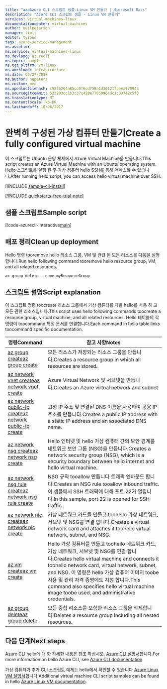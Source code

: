 ```yaml
---
title: "aaaAzure CLI 스크립트 샘플-Linux VM 만들기 | Microsoft Docs"
description: "Azure CLI 스크립트 샘플 - Linux VM 만들기"
services: virtual-machines-linux
documentationcenter: virtual-machines
author: neilpeterson
manager: timlt
editor: tysonn
tags: azure-service-management
ms.assetid: 
ms.service: virtual-machines-linux
ms.devlang: azurecli
ms.topic: sample
ms.tgt_pltfrm: vm-linux
ms.workload: infrastructure
ms.date: 02/27/2017
ms.author: nepeters
ms.custom: mvc
ms.openlocfilehash: c9855204a85cc0f6cd758a1d20121fbeea070943
ms.sourcegitcommit: 523283cc1b3c37c428e77850964dc1c33742c5f0
ms.translationtype: MT
ms.contentlocale: ko-KR
ms.lasthandoff: 10/06/2017
---
```

# <a name="create-a-fully-configured-virtual-machine"></a><span data-ttu-id="4c8ae-103">완벽히 구성된 가상 컴퓨터 만들기</span><span class="sxs-lookup"><span data-stu-id="4c8ae-103">Create a fully configured virtual machine</span></span>

<span data-ttu-id="4c8ae-104">이 스크립트는 Ubuntu 운영 체제에서 Azure Virtual Machine을 만듭니다.</span><span class="sxs-lookup"><span data-stu-id="4c8ae-104">This script creates an Azure Virtual Machine with an Ubuntu operating system.</span></span> <span data-ttu-id="4c8ae-105">Hello 스크립트를 실행 한 후 가상 컴퓨터 hello SSH를 통해 액세스할 수 있습니다.</span><span class="sxs-lookup"><span data-stu-id="4c8ae-105">After running hello script, you can access hello virtual machine over SSH.</span></span>

[!INCLUDE [sample-cli-install](../../../includes/sample-cli-install.md)]

[!INCLUDE [quickstarts-free-trial-note](../../../includes/quickstarts-free-trial-note.md)]

## <a name="sample-script"></a><span data-ttu-id="4c8ae-106">샘플 스크립트</span><span class="sxs-lookup"><span data-stu-id="4c8ae-106">Sample script</span></span>

[!code-azurecli-interactive[main](../../../cli_scripts/virtual-machine/create-vm-detailed/create-vm-detailed.sh "Quick Create VM")]

## <a name="clean-up-deployment"></a><span data-ttu-id="4c8ae-107">배포 정리</span><span class="sxs-lookup"><span data-stu-id="4c8ae-107">Clean up deployment</span></span> 

<span data-ttu-id="4c8ae-108">Hello 명령 tooremove hello 리소스 그룹, VM 및 관련 된 모든 리소스를 다음을 실행 합니다.</span><span class="sxs-lookup"><span data-stu-id="4c8ae-108">Run hello following command tooremove hello resource group, VM, and all related resources.</span></span>

```azurecli-interactive 
az group delete --name myResourceGroup
```

## <a name="script-explanation"></a><span data-ttu-id="4c8ae-109">스크립트 설명</span><span class="sxs-lookup"><span data-stu-id="4c8ae-109">Script explanation</span></span>

<span data-ttu-id="4c8ae-110">이 스크립트 명령 toocreate 리소스 그룹에서 가상 컴퓨터를 다음 hello를 사용 하 고 모든 관련 리소스입니다.</span><span class="sxs-lookup"><span data-stu-id="4c8ae-110">This script uses hello following commands toocreate a resource group, virtual machine, and all related resources.</span></span> <span data-ttu-id="4c8ae-111">Hello 테이블의 각 명령이 toocommand 특정 문서를 연결합니다.</span><span class="sxs-lookup"><span data-stu-id="4c8ae-111">Each command in hello table links toocommand specific documentation.</span></span>

| <span data-ttu-id="4c8ae-112">명령</span><span class="sxs-lookup"><span data-stu-id="4c8ae-112">Command</span></span> | <span data-ttu-id="4c8ae-113">참고 사항</span><span class="sxs-lookup"><span data-stu-id="4c8ae-113">Notes</span></span> |
|---|---|
| [<span data-ttu-id="4c8ae-114">az group create</span><span class="sxs-lookup"><span data-stu-id="4c8ae-114">az group create</span></span>](https://docs.microsoft.com/cli/azure/group#create) | <span data-ttu-id="4c8ae-115">모든 리소스가 저장되는 리소스 그룹을 만듭니다.</span><span class="sxs-lookup"><span data-stu-id="4c8ae-115">Creates a resource group in which all resources are stored.</span></span> |
| [<span data-ttu-id="4c8ae-116">az network vnet create</span><span class="sxs-lookup"><span data-stu-id="4c8ae-116">az network vnet create</span></span>](https://docs.microsoft.com/cli/azure/network/vnet#create) | <span data-ttu-id="4c8ae-117">Azure Virtual Network 및 서브넷을 만듭니다.</span><span class="sxs-lookup"><span data-stu-id="4c8ae-117">Creates an Azure virtual network and subnet.</span></span> |
| [<span data-ttu-id="4c8ae-118">az network public-ip create</span><span class="sxs-lookup"><span data-stu-id="4c8ae-118">az network public-ip create</span></span>](https://docs.microsoft.com/cli/azure/network/public-ip#create) | <span data-ttu-id="4c8ae-119">고정 IP 주소 및 연결된 DNS 이름을 사용하여 공용 IP 주소를 만듭니다.</span><span class="sxs-lookup"><span data-stu-id="4c8ae-119">Creates a public IP address with a static IP address and an associated DNS name.</span></span> |
| [<span data-ttu-id="4c8ae-120">az network nsg create</span><span class="sxs-lookup"><span data-stu-id="4c8ae-120">az network nsg create</span></span>](https://docs.microsoft.com/cli/azure/network/nsg#create) | <span data-ttu-id="4c8ae-121">Hello 인터넷 및 hello 가상 컴퓨터 간의 보안 경계를 네트워크 보안 그룹 (NSG)을 만듭니다.</span><span class="sxs-lookup"><span data-stu-id="4c8ae-121">Creates a network security group (NSG), which is a security boundary between hello internet and hello virtual machine.</span></span> |
| [<span data-ttu-id="4c8ae-122">az network nsg rule create</span><span class="sxs-lookup"><span data-stu-id="4c8ae-122">az network nsg rule create</span></span>](https://docs.microsoft.com/cli/azure/network/nsg/rule#create) | <span data-ttu-id="4c8ae-123">NSG 규칙 tooallow 만듭니다 트래픽 인바운드 합니다.</span><span class="sxs-lookup"><span data-stu-id="4c8ae-123">Creates an NSG rule tooallow inbound traffic.</span></span> <span data-ttu-id="4c8ae-124">이 샘플에서 SSH 트래픽에 대해 포트 22가 열립니다.</span><span class="sxs-lookup"><span data-stu-id="4c8ae-124">In this sample, port 22 is opened for SSH traffic.</span></span> |
| [<span data-ttu-id="4c8ae-125">az network nic create</span><span class="sxs-lookup"><span data-stu-id="4c8ae-125">az network nic create</span></span>](https://docs.microsoft.com/cli/azure/network/nic#create) | <span data-ttu-id="4c8ae-126">가상 네트워크 카드를 만들고 toohello 가상 네트워크, 서브넷 및 NSG를 연결 합니다.</span><span class="sxs-lookup"><span data-stu-id="4c8ae-126">Creates a virtual network card and attaches it toohello virtual network, subnet, and NSG.</span></span> |
| [<span data-ttu-id="4c8ae-127">az vm create</span><span class="sxs-lookup"><span data-stu-id="4c8ae-127">az vm create</span></span>](https://docs.microsoft.com/cli/azure/vm#create) | <span data-ttu-id="4c8ae-128">Hello 가상 컴퓨터를 만들고 toohello 네트워크 카드, 가상 네트워크, 서브넷 및 NSG를 연결 합니다.</span><span class="sxs-lookup"><span data-stu-id="4c8ae-128">Creates hello virtual machine and connects it toohello network card, virtual network, subnet, and NSG.</span></span> <span data-ttu-id="4c8ae-129">이 명령은 hello 가상 컴퓨터 이미지 toobe 사용 및 관리 자격 증명에도 지정 합니다.</span><span class="sxs-lookup"><span data-stu-id="4c8ae-129">This command also specifies hello virtual machine image toobe used, and administrative credentials.</span></span>  |
| [<span data-ttu-id="4c8ae-130">az group delete</span><span class="sxs-lookup"><span data-stu-id="4c8ae-130">az group delete</span></span>](https://docs.microsoft.com/cli/azure/vm/extension#set) | <span data-ttu-id="4c8ae-131">모든 중첩 리소스를 포함한 리소스 그룹을 삭제합니다.</span><span class="sxs-lookup"><span data-stu-id="4c8ae-131">Deletes a resource group including all nested resources.</span></span> |

## <a name="next-steps"></a><span data-ttu-id="4c8ae-132">다음 단계</span><span class="sxs-lookup"><span data-stu-id="4c8ae-132">Next steps</span></span>

<span data-ttu-id="4c8ae-133">Azure CLI hello에 대 한 자세한 내용은 참조 하십시오. [Azure CLI 설명서](https://docs.microsoft.com/cli/azure/overview)합니다.</span><span class="sxs-lookup"><span data-stu-id="4c8ae-133">For more information on hello Azure CLI, see [Azure CLI documentation](https://docs.microsoft.com/cli/azure/overview).</span></span>

<span data-ttu-id="4c8ae-134">가상 컴퓨터가 추가 CLI 스크립트 예제는 hello에서 확인할 수 있습니다 [Azure Linux VM 설명서](../linux/cli-samples.md?toc=%2fazure%2fvirtual-machines%2flinux%2ftoc.json)합니다.</span><span class="sxs-lookup"><span data-stu-id="4c8ae-134">Additional virtual machine CLI script samples can be found in hello [Azure Linux VM documentation](../linux/cli-samples.md?toc=%2fazure%2fvirtual-machines%2flinux%2ftoc.json).</span></span>
